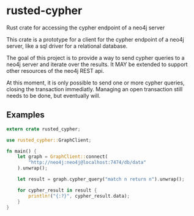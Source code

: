 # rusted-cypher
Rust crate for accessing the cypher endpoint of a neo4j server

This crate is a prototype for a client for the cypher endpoint of a neo4j server, like a sql
driver for a relational database.

The goal of this project is to provide a way to send cypher queries to a neo4j server and iterate over the results.
It MAY be extended to support other resources of the neo4j REST api.

At this moment, it is only possible to send one or more cypher queries, closing the transaction immediatly.
Managing an open transaction still needs to be done, but eventually will.

## Examples

```rust
extern crate rusted_cypher;

use rusted_cypher::GraphClient;

fn main() {
    let graph = GraphClient::connect(
        "http://neo4j:neo4j@localhost:7474/db/data"
    ).unwrap();

    let result = graph.cypher_query("match n return n").unwrap();

    for cypher_result in result {
        println!("{:?}", cypher_result.data);
    }
}
```
